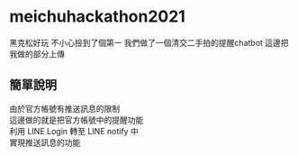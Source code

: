 # meichuhackathon2021
黑克松好玩 不小心撿到了個第一 我們做了一個清交二手拍的提醒chatbot 這邊把我做的部分上傳 

## 簡單說明
由於官方帳號有推送訊息的限制  
這邊做的就是把官方帳號中的提醒功能  
利用 LINE Login 轉至 LINE notify 中  
實現推送訊息的功能  
